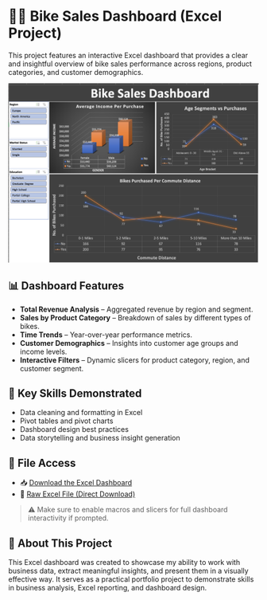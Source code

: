 # 🚴‍♂️ Bike Sales Dashboard (Excel Project)

This project features an interactive Excel dashboard that provides a clear and insightful overview of bike sales performance across regions, product categories, and customer demographics.

![Dashboard Preview](https://github.com/yasthilsingh/bikesales_dashboard_excel/blob/main/image.png)

## 📊 Dashboard Features

- **Total Revenue Analysis** – Aggregated revenue by region and segment.
- **Sales by Product Category** – Breakdown of sales by different types of bikes.
- **Time Trends** – Year-over-year performance metrics.
- **Customer Demographics** – Insights into customer age groups and income levels.
- **Interactive Filters** – Dynamic slicers for product category, region, and customer segment.

## 🧠 Key Skills Demonstrated

- Data cleaning and formatting in Excel  
- Pivot tables and pivot charts  
- Dashboard design best practices  
- Data storytelling and business insight generation

## 📁 File Access

- 📥 [Download the Excel Dashboard](https://github.com/yasthilsingh/bikesales_dashboard_excel/blob/main/Bike%20Sales%20Dashboard.xlsx)
- 🔗 [Raw Excel File (Direct Download)](https://raw.githubusercontent.com/yasthilsingh/bikesales_dashboard_excel/main/Bike%20Sales%20Dashboard.xlsx)

> ⚠️ Make sure to enable macros and slicers for full dashboard interactivity if prompted.

## 📌 About This Project

This Excel dashboard was created to showcase my ability to work with business data, extract meaningful insights, and present them in a visually effective way. It serves as a practical portfolio project to demonstrate skills in business analysis, Excel reporting, and dashboard design.


